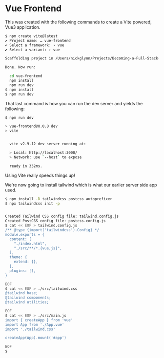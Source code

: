# Vue Frontend

This was created with the following commands to create a Vite powered, Vue3 application.

```bash
$ npm create vite@latest
✔ Project name: … vue-frontend
✔ Select a framework: › vue
✔ Select a variant: › vue

Scaffolding project in /Users/nickglynn/Projects/Becoming-a-Full-Stack-Go-Developer/chapter 9/frontend/vue-frontend...

Done. Now run:

  cd vue-frontend
  npm install
  npm run dev
$ npm install
$ npm run dev
```

That last command is how you can run the dev server and yields the following:

```bash
$ npm run dev

> vue-frontend@0.0.0 dev
> vite


  vite v2.9.12 dev server running at:

  > Local: http://localhost:3000/
  > Network: use `--host` to expose

  ready in 332ms.
```

Using Vite really speeds things up!

We're now going to install tailwind which is what our earlier server side app used.

```bash
$ npm install -D tailwindcss postcss autoprefixer
$ npx tailwindcss init -p


Created Tailwind CSS config file: tailwind.config.js
Created PostCSS config file: postcss.config.js
$ cat << EOF > tailwind.config.js
/** @type {import('tailwindcss').Config} */
module.exports = {
  content: [
    "./index.html",
    "./src/**/*.{vue,js}",
  ],
  theme: {
    extend: {},
  },
  plugins: [],
}

EOF
$ cat << EOF > ./src/tailwind.css
@tailwind base;
@tailwind components;
@tailwind utilities;

EOF
$ cat << EOF > ./src/main.js
import { createApp } from 'vue'
import App from './App.vue'
import './tailwind.css'

createApp(App).mount('#app')

EOF
$ 
```
